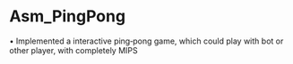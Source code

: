 # Asm_PingPong
• Implemented a interactive ping‑pong game, which could play with bot or other player, with completely MIPS

